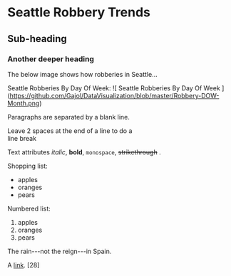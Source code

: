 Seattle Robbery Trends
======================

Sub-heading
-----------
 
### Another deeper heading

The below image shows how robberies in Seattle...

Seattle Robberies By Day Of Week:
![ Seattle Robberies By Day Of Week ] (https://github.com/Gajol/DataVisualization/blob/master/Robbery-DOW-Month.png)
 
Paragraphs are separated
by a blank line.

Leave 2 spaces at the end of a line to do a  
line break

Text attributes *italic*, **bold**, 
`monospace`, ~~strikethrough~~ .

Shopping list:

  * apples
  * oranges
  * pears

Numbered list:

  1. apples
  2. oranges
  3. pears

The rain---not the reign---in
Spain.

A [link](http://example.com).
[28]	
